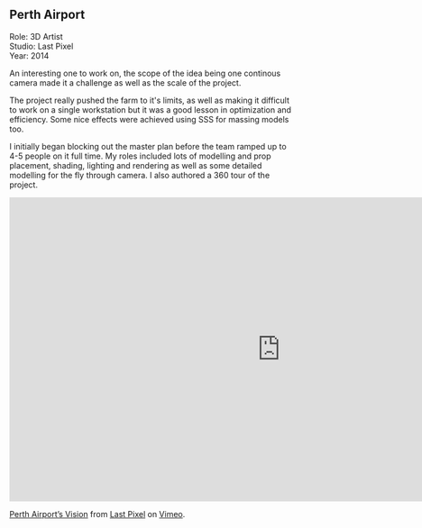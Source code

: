 ## Perth Airport

Role: 3D Artist  
Studio: Last Pixel  
Year: 2014  

An interesting one to work on, the scope of the idea being one 
continous camera made it a challenge as well as the scale of 
the project.

The project really pushed the farm to it's limits, as well as making it 
difficult to work on a single workstation but it was a good lesson in 
optimization and efficiency. Some nice effects were achieved using SSS 
for massing models too.

I initially began blocking out the master plan before the team ramped 
up to 4-5 people on it full time. My roles included lots of modelling 
and prop placement, shading, lighting and rendering as well as some 
detailed modelling for the fly through camera. I also authored a 360 
tour of the project.

<div class="video-responsive">
<iframe src="https://player.vimeo.com/video/103406074" width="960" height="540" frameborder="0" webkitallowfullscreen mozallowfullscreen allowfullscreen></iframe> <p><a href="http://vimeo.com/103406074">Perth Airport’s Vision</a> from <a href="http://vimeo.com/lastpixel">Last Pixel</a> on <a href="https://vimeo.com">Vimeo</a>.</p>
</div>